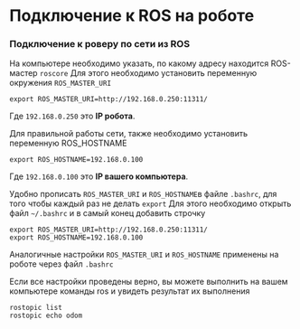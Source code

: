 # Подключение к ROS на роботе

### Подключение к роверу по сети из ROS

На компьютере необходимо указать, по какому адреcу находится ROS-мастер `roscore` Для этого необходимо установить переменную окружения `ROS_MASTER_URI`

```text
export ROS_MASTER_URI=http://192.168.0.250:11311/
```

Где `192.168.0.250` это **IP робота**.

Для правильной работы сети,  также необходимо установить переменную ROS\_HOSTNAME

```text
export ROS_HOSTNAME=192.168.0.100
```

Где `192.168.0.100` это **IP вашего компьютера**.

Удобно прописать `ROS_MASTER_URI` и `ROS_HOSTNAME`в файле `.bashrc`, для того чтобы каждый раз не делать `export` Для этого необходимо открыть файл `~/.bashrc` и в самый конец добавить строчку

```text
export ROS_MASTER_URI=http://192.168.0.250:11311/
export ROS_HOSTNAME=192.168.0.100
```

Аналогичные настройки `ROS_MASTER_URI` и `ROS_HOSTNAME` применены на роботе через файл `.bashrc`

Если все настройки проведены верно, вы можете выполнить на вашем компьютере команды ros и увидеть результат их выполнения

```text
rostopic list
rostopic echo odom
```

